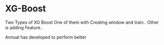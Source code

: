 # XG-Boost
Two Types of XG Boost
One of them with Creating window and train..
Other is adding Feature.. 

Annual has developed to perform better
